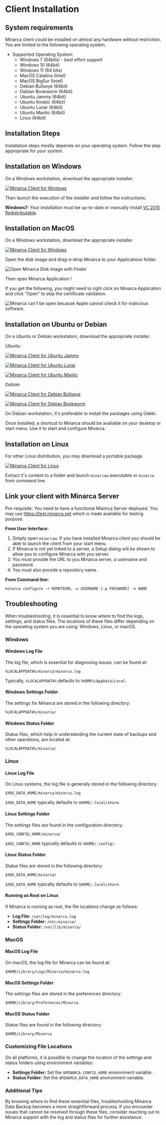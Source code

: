 # Client Installation

## System requirements

Minarca client could be installed on almost any hardware without
restriction. You are limited to the following operating system.

* Supported Operating System:
  * Windows 7 (64bits) - best effort support
  * Windows 10 (64bit)
  * Windows 11 (64 bits)
  * MacOS Catalina (Intel)
  * MacOS BigSur (Intel)
  * Debian Bullseye (64bit)
  * Debian Bookworm (64bit)
  * Ubuntu Jammy (64bit)
  * Ubuntu Kinetic (64bit)
  * Ubuntu Lunar (64bit)
  * Ubuntu Mantic (64bit)
  * Linux (64bit)

## Installation Steps

Installation steps mostly depends on your operating system. Follow the step appropriate for your system.

## Installation on Windows

On a Windows workstation, download the appropriate installer.

<a href="https://www.ikus-soft.com/archive/minarca/minarca-client-latest.exe"><img alt="Minarca Client for Windows" src="https://img.shields.io/badge/download-Minarca-blue?&logo=windows&style=for-the-badge"></a>

Then launch the execution of the installer and follow the instructions.

**Windows7**: Your installation must be up-to-date or manually install [VC 2015 Redistributable](https://www.microsoft.com/en-US/download/details.aspx?id=48145).

## Installation on MacOS

On a Windows workstation, download the appropriate installer.

<a href="https://www.ikus-soft.com/archive/minarca/minarca-client-latest.dmg"><img alt="Minarca Client for Windows" src="https://img.shields.io/badge/download-Minarca-blue?&logo=apple&style=for-the-badge"></a>

Open the disk image and drag-n-drop Minarca to your Applications folder.

![Open Minarca Disk image with Finder](minarca-macos-disk-image.png)

Then open Minarca Application !

If you get the following, you might need to right click on Minarca Application and
click "Open" to skip the certificate validation.

![Minarca can't be open because Apple cannot check it for malicious software.](macos-installation-issue.png)

## Installation on Ubuntu or Debian

On a Ubuntu or Debian workstation, download the appropriate installer.

*Ubuntu*

<a href="https://www.ikus-soft.com/archive/minarca/minarca-client-jammy-latest.deb"><img alt="Minarca Client for Ubuntu Jammy" src="https://img.shields.io/badge/Ubuntu-Jammy-blue?&logo=ubuntu&style=for-the-badge"></a>

<a href="https://www.ikus-soft.com/archive/minarca/minarca-client-lunar-latest.deb"><img alt="Minarca Client for Ubuntu Lunar" src="https://img.shields.io/badge/Ubuntu-Lunar-blue?&logo=ubuntu&style=for-the-badge"></a>

<a href="https://www.ikus-soft.com/archive/minarca/minarca-client-mantic-latest.deb"><img alt="Minarca Client for Ubuntu Mantic" src="https://img.shields.io/badge/Ubuntu-Mantic-blue?&logo=ubuntu&style=for-the-badge"></a>

*Debian*

<a href="https://www.ikus-soft.com/archive/minarca/minarca-client-bullseye-latest.deb"><img alt="Minarca Client for Debian Bullseye" src="https://img.shields.io/badge/Debian-Bullseye-blue?&logo=debian&style=for-the-badge"></a>

<a href="https://www.ikus-soft.com/archive/minarca/minarca-client-bookworm-latest.deb"><img alt="Minarca Client for Debian Bookworm" src="https://img.shields.io/badge/Debian-Bookworm-blue?&logo=debian&style=for-the-badge"></a>

On Debian workstation, it's preferable to install the packages using Gdebi.

Once installed, a shortcut to Minarca should be available on your desktop or start menu. Use it to start and configure Minarca.

## Installation on Linux

For other Linux distribution, you may download a portable package.

<a href="https://www.ikus-soft.com/archive/minarca/minarca-client-latest.tar.gz"><img alt="Minarca Client for Linux" src="https://img.shields.io/badge/download-Minarca-blue?&logo=linux&style=for-the-badge"></a>

Extract it's content to a folder and launch `minarcaw` executable or `minarca` from command line.

## Link your client with Minarca Server

Pre-requisite: You need to have a functional Mianrca Server deployed. You may use <https://test.minarca.net> which is made available for testing purpose.

**From User Interface:**

1. Simply open `minarcaw`. If you have installed Minarca client you should be able to launch the client from your start menu.
2. If Minarca is not yet linked to a server, a Setup dialog will be shown to allow you to configure Minarca with you server.
3. You must provide the URL to you Minarca server, a username and password.
4. You must also provide a repository name.

**From Command line:**

    minarca configure -r REMOTEURL -u USERNAME [-p PASSWORD] -n NAME

## Troubleshooting

When troubleshooting, it is essential to know where to find the logs, settings, and status files. The locations of these files differ depending on the operating system you are using: Windows, Linux, or macOS.

### Windows

#### Windows Log File
The log file, which is essential for diagnosing issues, can be found at:
```
%LOCALAPPDATA%/minarca/minarca.log
```
Typically, `%LOCALAPPDATA%` defaults to `%HOME%/AppData/Local`.

#### Windows Settings Folder
The settings for Minarca are stored in the following directory:
```
%LOCALAPPDATA%/minarca/
```

#### Windows Status Folder
Status files, which help in understanding the current state of backups and other operations, are located at:
```
%LOCALAPPDATA%/minarca/
```

### Linux

#### Linux Log File
On Linux systems, the log file is generally stored in the following directory:
```
$XDG_DATA_HOME/minarca/minarca.log
```
`$XDG_DATA_HOME` typically defaults to `$HOME/.local/share`.

#### Linux Settings Folder
The settings files are found in the configuration directory:
```
$XDG_CONFIG_HOME/minarca/
```
`$XDG_CONFIG_HOME` typically defaults to `$HOME/.config/`.

#### Linux Status Folder
Status files are stored in the following directory:
```
$XDG_DATA_HOME/minarca/
```
`$XDG_DATA_HOME` typically defaults to `$HOME/.local/share`.

#### Running as Root on Linux

If Minarca is running as root, the file locations change as follows:

- **Log File:** `/var/log/minarca.log`
- **Settings Folder:** `/etc/minarca/`
- **Status Folder:** `/var/lib/minarca/`

### MacOS

#### MacOS Log File
On macOS, the log file for Minarca can be found at:
```
$HOME/Library/Logs/Minarca/minarca.log
```

#### MacOS Settings Folder
The settings files are stored in the preferences directory:
```
$HOME/Library/Preferences/Minarca
```

#### MacOS Status Folder
Status files are found in the following directory:
```
$HOME/Library/Minarca
```

### Customizing File Locations

On all platforms, it is possible to change the location of the settings and status folders using environment variables:

- **Settings Folder:** Set the `$MINARCA_CONFIG_HOME` environment variable.
- **Status Folder:** Set the `$MINARCA_DATA_HOME` environment variable.

### Additional Tips

By knowing where to find these essential files, troubleshooting Minarca Data Backup becomes a more straightforward process. If you encounter issues that cannot be resolved through these files, consider reaching out to Minarca support with the log and status files for further assistance.
